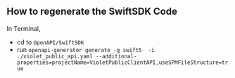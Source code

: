 ## How to regenerate the SwiftSDK Code

In Terminal,

  - cd to `OpenAPI/SwiftSDK`
  - run
`openapi-generator generate -g swift5  -i ./violet_public_api.yaml --additional-properties=projectName=VioletPublicClientAPI,useSPMFileStructure=true`